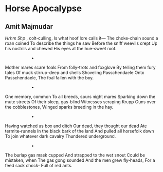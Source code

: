 # Horse Apocalypse
## Amit Majmudar
_Hrhm Shp_ , colt-culling,
Is what hoof lore calls it—
The choke-chain sound a roan coined
To describe the things he saw
Before the sniff weevils crept
Up his nostrils and chewed
His eyes at the hue-sweet root.

                      •

Mother mares scare foals
From folly-trots and foxglove
By telling them fury tales
Of muck stirrup-deep and shells
Shoveling Passchendaele
Onto Passchendaele,
The foal fallen with the boy.

                      •

One memory, common
To all breeds, spurs night mares
Sparking down the mute streets
Of their sleep, gas-blind
Witnesses scraping Krupp
Guns over the cobblestones,
Winged sparks breeding in the hay.

                      •

Having watched us box and ditch
Our dead, they thought our dead
Ate termite-runnels
In the black bark of the land
And pulled all horsefolk down
To join whatever dark cavalry
Thundered underground.

                      •

The burlap gas mask cupped
And strapped to the wet snout
Could be mistaken, when
The gas gong sounded
And the men grew fly-heads,
For a feed sack chock-
Full of red ants.